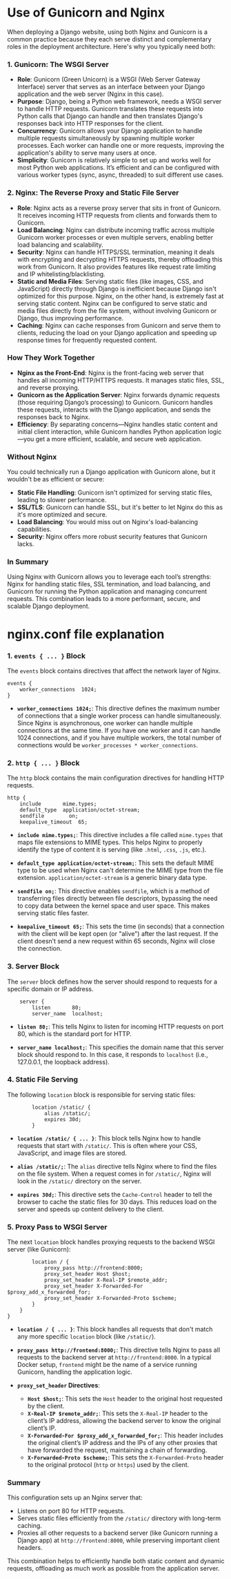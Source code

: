 # Use of Gunicorn and Nginx

When deploying a Django website, using both Nginx and Gunicorn is a common practice because they each serve distinct and complementary roles in the deployment architecture. Here's why you typically need both:

### 1. **Gunicorn: The WSGI Server**
   - **Role**: Gunicorn (Green Unicorn) is a WSGI (Web Server Gateway Interface) server that serves as an interface between your Django application and the web server (Nginx in this case).
   - **Purpose**: Django, being a Python web framework, needs a WSGI server to handle HTTP requests. Gunicorn translates these requests into Python calls that Django can handle and then translates Django's responses back into HTTP responses for the client.
   - **Concurrency**: Gunicorn allows your Django application to handle multiple requests simultaneously by spawning multiple worker processes. Each worker can handle one or more requests, improving the application's ability to serve many users at once.
   - **Simplicity**: Gunicorn is relatively simple to set up and works well for most Python web applications. It’s efficient and can be configured with various worker types (sync, async, threaded) to suit different use cases.

### 2. **Nginx: The Reverse Proxy and Static File Server**
   - **Role**: Nginx acts as a reverse proxy server that sits in front of Gunicorn. It receives incoming HTTP requests from clients and forwards them to Gunicorn.
   - **Load Balancing**: Nginx can distribute incoming traffic across multiple Gunicorn worker processes or even multiple servers, enabling better load balancing and scalability.
   - **Security**: Nginx can handle HTTPS/SSL termination, meaning it deals with encrypting and decrypting HTTPS requests, thereby offloading this work from Gunicorn. It also provides features like request rate limiting and IP whitelisting/blacklisting.
   - **Static and Media Files**: Serving static files (like images, CSS, and JavaScript) directly through Django is inefficient because Django isn't optimized for this purpose. Nginx, on the other hand, is extremely fast at serving static content. Nginx can be configured to serve static and media files directly from the file system, without involving Gunicorn or Django, thus improving performance.
   - **Caching**: Nginx can cache responses from Gunicorn and serve them to clients, reducing the load on your Django application and speeding up response times for frequently requested content.

### **How They Work Together**
- **Nginx as the Front-End**: Nginx is the front-facing web server that handles all incoming HTTP/HTTPS requests. It manages static files, SSL, and reverse proxying.
- **Gunicorn as the Application Server**: Nginx forwards dynamic requests (those requiring Django’s processing) to Gunicorn. Gunicorn handles these requests, interacts with the Django application, and sends the responses back to Nginx.
- **Efficiency**: By separating concerns—Nginx handles static content and initial client interaction, while Gunicorn handles Python application logic—you get a more efficient, scalable, and secure web application.

### **Without Nginx**
You could technically run a Django application with Gunicorn alone, but it wouldn't be as efficient or secure:
- **Static File Handling**: Gunicorn isn't optimized for serving static files, leading to slower performance.
- **SSL/TLS**: Gunicorn can handle SSL, but it's better to let Nginx do this as it's more optimized and secure.
- **Load Balancing**: You would miss out on Nginx's load-balancing capabilities.
- **Security**: Nginx offers more robust security features that Gunicorn lacks.

### **In Summary**
Using Nginx with Gunicorn allows you to leverage each tool’s strengths: Nginx for handling static files, SSL termination, and load balancing, and Gunicorn for running the Python application and managing concurrent requests. This combination leads to a more performant, secure, and scalable Django deployment.


# nginx.conf file explanation

### 1. **`events { ... }` Block**
The `events` block contains directives that affect the network layer of Nginx.

```nginx
events {
    worker_connections  1024;
}
```

- **`worker_connections 1024;`**: This directive defines the maximum number of connections that a single worker process can handle simultaneously. Since Nginx is asynchronous, one worker can handle multiple connections at the same time. If you have one worker and it can handle 1024 connections, and if you have multiple workers, the total number of connections would be `worker_processes * worker_connections`. 

### 2. **`http { ... }` Block**
The `http` block contains the main configuration directives for handling HTTP requests.

```nginx
http {
    include       mime.types;
    default_type  application/octet-stream;
    sendfile        on;
    keepalive_timeout  65;
```

- **`include mime.types;`**: This directive includes a file called `mime.types` that maps file extensions to MIME types. This helps Nginx to properly identify the type of content it is serving (like `.html`, `.css`, `.js`, etc.).

- **`default_type application/octet-stream;`**: This sets the default MIME type to be used when Nginx can't determine the MIME type from the file extension. `application/octet-stream` is a generic binary data type.

- **`sendfile on;`**: This directive enables `sendfile`, which is a method of transferring files directly between file descriptors, bypassing the need to copy data between the kernel space and user space. This makes serving static files faster.

- **`keepalive_timeout 65;`**: This sets the time (in seconds) that a connection with the client will be kept open (or "alive") after the last request. If the client doesn’t send a new request within 65 seconds, Nginx will close the connection.

### 3. **Server Block**
The `server` block defines how the server should respond to requests for a specific domain or IP address.

```nginx
    server {
        listen       80;
        server_name  localhost;
```

- **`listen 80;`**: This tells Nginx to listen for incoming HTTP requests on port 80, which is the standard port for HTTP.

- **`server_name localhost;`**: This specifies the domain name that this server block should respond to. In this case, it responds to `localhost` (i.e., 127.0.0.1, the loopback address).

### 4. **Static File Serving**
The following `location` block is responsible for serving static files:

```nginx
        location /static/ {
            alias /static/;
            expires 30d;
        }
```

- **`location /static/ { ... }`**: This block tells Nginx how to handle requests that start with `/static/`. This is often where your CSS, JavaScript, and image files are stored.

- **`alias /static/;`**: The `alias` directive tells Nginx where to find the files on the file system. When a request comes in for `/static/`, Nginx will look in the `/static/` directory on the server.

- **`expires 30d;`**: This directive sets the `Cache-Control` header to tell the browser to cache the static files for 30 days. This reduces load on the server and speeds up content delivery to the client.

### 5. **Proxy Pass to WSGI Server**
The next `location` block handles proxying requests to the backend WSGI server (like Gunicorn):

```nginx
        location / {
            proxy_pass http://frontend:8000;
            proxy_set_header Host $host;
            proxy_set_header X-Real-IP $remote_addr;
            proxy_set_header X-Forwarded-For $proxy_add_x_forwarded_for;
            proxy_set_header X-Forwarded-Proto $scheme;
        }
    }
}
```

- **`location / { ... }`**: This block handles all requests that don't match any more specific `location` block (like `/static/`).

- **`proxy_pass http://frontend:8000;`**: This directive tells Nginx to pass all requests to the backend server at `http://frontend:8000`. In a typical Docker setup, `frontend` might be the name of a service running Gunicorn, handling the application logic.

- **`proxy_set_header` Directives**:
  - **`Host $host;`**: This sets the `Host` header to the original host requested by the client.
  - **`X-Real-IP $remote_addr;`**: This sets the `X-Real-IP` header to the client’s IP address, allowing the backend server to know the original client’s IP.
  - **`X-Forwarded-For $proxy_add_x_forwarded_for;`**: This header includes the original client’s IP address and the IPs of any other proxies that have forwarded the request, maintaining a chain of forwarding.
  - **`X-Forwarded-Proto $scheme;`**: This sets the `X-Forwarded-Proto` header to the original protocol (`http` or `https`) used by the client.

### **Summary**
This configuration sets up an Nginx server that:
- Listens on port 80 for HTTP requests.
- Serves static files efficiently from the `/static/` directory with long-term caching.
- Proxies all other requests to a backend server (like Gunicorn running a Django app) at `http://frontend:8000`, while preserving important client headers.

This combination helps to efficiently handle both static content and dynamic requests, offloading as much work as possible from the application server.